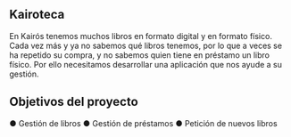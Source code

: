 ## Kairoteca

En Kairós tenemos muchos libros en formato digital y en formato físico. Cada vez más y
ya no sabemos qué libros tenemos, por lo que a veces se ha repetido su compra, y no
sabemos quien tiene en préstamo un libro físico.
Por ello necesitamos desarrollar una aplicación que nos ayude a su gestión.

## Objetivos del proyecto

● Gestión de libros
● Gestión de préstamos
● Petición de nuevos libros